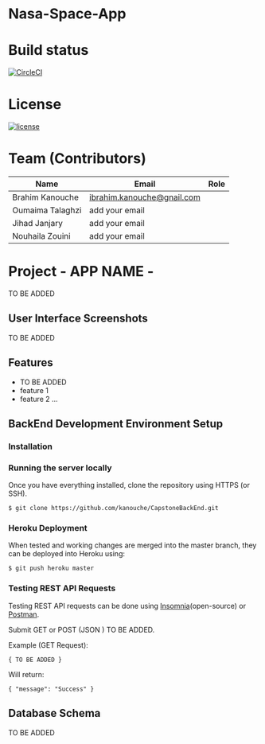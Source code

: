 # Nasa-Space-App

# Build status
[![CircleCI](https://circleci.com/gh/kanouche/CapstoneBackEnd/tree/Continuous_Integration.svg?style=svg&circle-token=518a3b4bbc5e6e1aafbd52782cb91cff87b74cc9)](https://circleci.com/gh/kanouche/CapstoneBackEnd/tree/Continuous_Integration)

# License
[![license](https://img.shields.io/badge/Licence-1.0-9cf)](https://github.com/kanouche/CapstoneFrontEnd/blob/master/Licence.md)

# Team (Contributors)
| Name                   | Email               |Role                 |
|------------------------|---------------------|---------------------|
| Brahim Kanouche        | ibrahim.kanouche@gnail.com |      |
| Oumaima Talaghzi        | add your email |       |
| Jihad Janjary                | add your email   |       |
| Nouhaila Zouini               | add your email   |       |

# Project - APP NAME -

TO BE ADDED 

## User Interface Screenshots

TO BE ADDED

## Features
* TO BE ADDED
* feature 1
* feature 2 ...

## BackEnd Development Environment Setup 

### Installation

### Running the server locally

Once you have everything installed, clone the repository using HTTPS (or SSH).

`$ git clone https://github.com/kanouche/CapstoneBackEnd.git`

### Heroku Deployment

When tested and working changes are merged into the master branch, they can be deployed into Heroku using:

`$ git push heroku master`

### Testing REST API Requests

Testing REST API requests can be done using [Insomnia](https://insomnia.rest/download/#mac)(open-source) or [Postman](https://www.getpostman.com/downloads/).

Submit GET or POST (JSON ) TO BE ADDED.

Example (GET Request):

`
{
		TO BE ADDED
}
`

Will return:

`
{
  "message": "Success"
}
`
## Database Schema

TO BE ADDED
